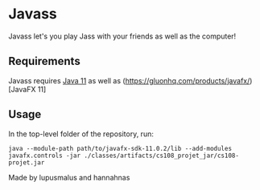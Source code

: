 # Javass

Javass let's you play Jass with your friends as well as the computer!

## Requirements

Javass requires [Java 11](https://www.oracle.com/java/technologies/javase/jdk11-archive-downloads.html) as well as (https://gluonhq.com/products/javafx/)[JavaFX 11]

## Usage

In the top-level folder of the repository, run:

```
java --module-path path/to/javafx-sdk-11.0.2/lib --add-modules javafx.controls -jar ./classes/artifacts/cs108_projet_jar/cs108-projet.jar
```

Made by lupusmalus and hannahnas
